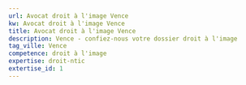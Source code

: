 ```yaml
---
url: Avocat droit à l'image Vence
kw: Avocat droit à l'image Vence
title: Avocat droit à l'image Vence
description: Vence - confiez-nous votre dossier droit à l'image
tag_ville: Vence
competence: droit à l'image
expertise: droit-ntic
extertise_id: 1
---
```

